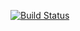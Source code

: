 [![Build Status](https://travis-ci.org/DanilKovalev/travis_test.svg?branch=master)](https://travis-ci.org/DanilKovalev/travis_test)